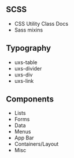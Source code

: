 ## SCSS
- CSS Utility Class Docs
- Sass mixins

## Typography
- uxs-table
- uxs-divider
- uxs-div
- uxs-link

## Components

- Lists
- Forms
- Data
- Menus
- App Bar
- Containers/Layout
- Misc
